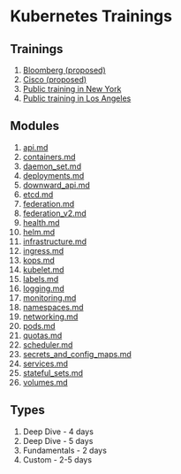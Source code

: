Kubernetes Trainings
====================

Trainings
---------

1. [Bloomberg (proposed)](trainings/bloomberg-proposal.md)
1. [Cisco (proposed)](trainings/bloomberg-proposal.md)
1. [Public training in New York](trainings/public-NY-Jul-2018.md)
1. [Public training in Los Angeles](trainings/public-la-May-2018.md)

Modules
-------

1. [api.md](modules/api.md)
1. [containers.md](modules/containers.md)
1. [daemon_set.md](modules/daemon_set.md)
1. [deployments.md](modules/deployments.md)
1. [downward_api.md](modules/downward_api.md)
1. [etcd.md](modules/etcd.md)
1. [federation.md](modules/federation.md)
1. [federation_v2.md](modules/federation_v2.md)
1. [health.md](modules/health.md)
1. [helm.md](modules/helm.md)
1. [infrastructure.md](modules/infrastructure.md)
1. [ingress.md](modules/ingress.md)
1. [kops.md](modules/kops.md)
1. [kubelet.md](modules/kubelet.md)
1. [labels.md](modules/labels.md)
1. [logging.md](modules/logging.md)
1. [monitoring.md](modules/monitoring.md)
1. [namespaces.md](modules/namespaces.md)
1. [networking.md](modules/networking.md)
1. [pods.md](modules/pods.md)
1. [quotas.md](modules/quotas.md)
1. [scheduler.md](modules/scheduler.md)
1. [secrets_and_config_maps.md](modules/secrets_and_config_maps.md)
1. [services.md](modules/services.md)
1. [stateful_sets.md](modules/stateful_sets.md)
1. [volumes.md](modules/volumes.md)

Types
-----

1. Deep Dive - 4 days
1. Deep Dive - 5 days
1. Fundamentals - 2 days
1. Custom - 2-5 days
